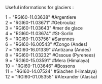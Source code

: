 Useful informations for glaciers :

1 = "RGI60-11.03638" #Argentiere\
2 = "RGI60-11.03671" #Gebroulaz\
3 = "RGI60-11.03643" #mer de glace\
4 = "RGI60-11.03674" #St-Sorlin\
5 = "RGI60-11.03756" #Sarennes\
6 = "RGI60-16.00543" #Zongo (Andes)\
7 = "RGI60-16.01339" #Antizana (Andes)\
8 = "RGI60-11.03232" #Ossoue (Pyrenees)\
9 = "RGI60-15.03591" #Mera (Himalaya)\
10 = "RGI60-11.03646" #Bossons\
11 = "RGI60-14.07524" #Siachen (Himalaya)\
12 = "RGI60-01.05355" #Alexander (Alaska)
